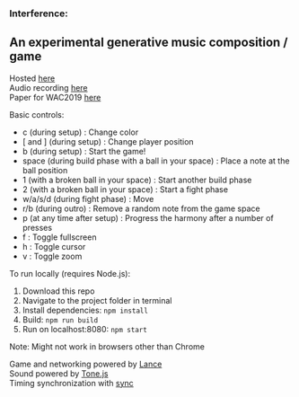 ### Interference: 
An experimental generative music composition / game
---
Hosted [here](interference.herokuapp.com)  
Audio recording [here](https://soundcloud.com/user-519512177/interference-042019)  
Paper for WAC2019 [here](https://www.ntnu.edu/documents/1282113268/1290797448/WAC2019-CameraReadySubmission-43.pdf/c2dec2c2-c34a-122d-be16-465082b3afbd?t=1575329716758)  

Basic controls:
- c (during setup) : Change color
- [ and ] (during setup) : Change player position
- b (during setup) : Start the game!
- space (during build phase with a ball in your space) : Place a note at the ball position
- 1 (with a broken ball in your space) : Start another build phase
- 2 (with a broken ball in your space) : Start a fight phase
- w/a/s/d (during fight phase) : Move
- r/b (during outro) : Remove a random note from the game space
- p (at any time after setup) : Progress the harmony after a number of presses
- f : Toggle fullscreen
- h : Toggle cursor
- v : Toggle zoom

To run locally (requires Node.js):
1. Download this repo
2. Navigate to the project folder in terminal
3. Install dependencies: `npm install`
4. Build: `npm run build`
5. Run on localhost:8080: `npm start`

Note:
Might not work in browsers other than Chrome

Game and networking powered by [Lance](http://lance.gg/)  
Sound powered by [Tone.js](https://tonejs.github.io/)  
Timing synchronization with [sync](https://github.com/collective-soundworks/sync) 
